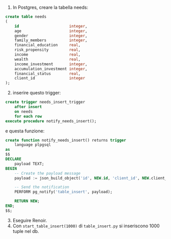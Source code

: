 1) In Postgres, creare la tabella needs:

```sql
create table needs
(
    id                      integer,
    age                     integer,
    gender                  integer,
    family_members          integer,
    financial_education     real,
    risk_propensity         real,
    income                  real,
    wealth                  real,
    income_investment       integer,
    accumulation_investment integer,
    financial_status        real,
    client_id               integer
);
```

2) inserire questo trigger:
```sql
create trigger needs_insert_trigger
    after insert
    on needs
    for each row
execute procedure notify_needs_insert();
```
e questa funzione:
```sql
create function notify_needs_insert() returns trigger
    language plpgsql
as
$$
DECLARE
    payload TEXT;
BEGIN
    -- Create the payload message
    payload := json_build_object('id', NEW.id, 'client_id', NEW.client_id)::TEXT;

    -- Send the notification
    PERFORM pg_notify('table_insert', payload);

    RETURN NEW;
END;
$$;
```
3) Eseguire Renoir.
4) Con ```start_table_insert(1000)``` di ```table_insert.py``` si inseriscono 1000 tuple nel db.
